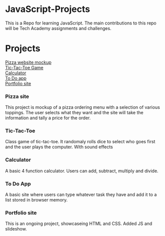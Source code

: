# JavaScript-Projects

This is a Repo for learning JavaScript. The main contributions to this repo will be Tech Academy assignments and challenges.

# Projects
[Pizza website mockup](https://github.com/Darkest-Storm/JavaScript-Projects/tree/main/Pizza_Project)
<br>
[Tic-Tac-Toe Game](https://github.com/Darkest-Storm/JavaScript-Projects/tree/main/TicTacToe)
<br>
[Calculator](https://github.com/Darkest-Storm/JavaScript-Projects/tree/main/Calculator)
<br>
[To Do app](https://github.com/Darkest-Storm/JavaScript-Projects/tree/main/todo_app)
<br>
[Portfolio site](https://darkest-storm.github.io/HTML-and-CSS-Projects/Portfolio/#Github)
<br>

### Pizza site
This project is mockup of a pizza ordering menu with a selection of various toppings. The user selects what they want and the site will take the information and tally a price for the order.

### Tic-Tac-Toe
Class game of tic-tac-toe. It randomaly rolls dice to select who goes first and the user plays the computer. With sound effects

### Calculator
A basic 4 function calculator. Users can add, subtract, multiply and divide.

### To Do App
A basic site where users can type whatever task they have and add it to a list stored in browser memory.

### Portfolio site
This is an ongoing project, showcaseing HTML and CSS.
Added JS and slideshow.

